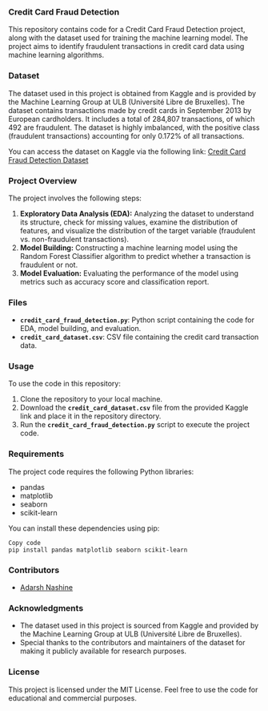 ### **Credit Card Fraud Detection**

This repository contains code for a Credit Card Fraud Detection project, along with the dataset used for training the machine learning model. The project aims to identify fraudulent transactions in credit card data using machine learning algorithms.

### **Dataset**

The dataset used in this project is obtained from Kaggle and is provided by the Machine Learning Group at ULB (Université Libre de Bruxelles). The dataset contains transactions made by credit cards in September 2013 by European cardholders. It includes a total of 284,807 transactions, of which 492 are fraudulent. The dataset is highly imbalanced, with the positive class (fraudulent transactions) accounting for only 0.172% of all transactions.

You can access the dataset on Kaggle via the following link: [Credit Card Fraud Detection Dataset](https://www.kaggle.com/datasets/mlg-ulb/creditcardfraud)

### **Project Overview**

The project involves the following steps:

1. **Exploratory Data Analysis (EDA):** Analyzing the dataset to understand its structure, check for missing values, examine the distribution of features, and visualize the distribution of the target variable (fraudulent vs. non-fraudulent transactions).
2. **Model Building:** Constructing a machine learning model using the Random Forest Classifier algorithm to predict whether a transaction is fraudulent or not.
3. **Model Evaluation:** Evaluating the performance of the model using metrics such as accuracy score and classification report.

### **Files**

- **`credit_card_fraud_detection.py`**: Python script containing the code for EDA, model building, and evaluation.
- **`credit_card_dataset.csv`**: CSV file containing the credit card transaction data.

### **Usage**

To use the code in this repository:

1. Clone the repository to your local machine.
2. Download the **`credit_card_dataset.csv`** file from the provided Kaggle link and place it in the repository directory.
3. Run the **`credit_card_fraud_detection.py`** script to execute the project code.

### **Requirements**

The project code requires the following Python libraries:

- pandas
- matplotlib
- seaborn
- scikit-learn

You can install these dependencies using pip:

```
Copy code
pip install pandas matplotlib seaborn scikit-learn
```

### **Contributors**

- [Adarsh Nashine](https://www.linkedin.com/in/adarsh-nashine/)

### **Acknowledgments**

- The dataset used in this project is sourced from Kaggle and provided by the Machine Learning Group at ULB (Université Libre de Bruxelles).
- Special thanks to the contributors and maintainers of the dataset for making it publicly available for research purposes.

### **License**

This project is licensed under the MIT License. Feel free to use the code for educational and commercial purposes.
